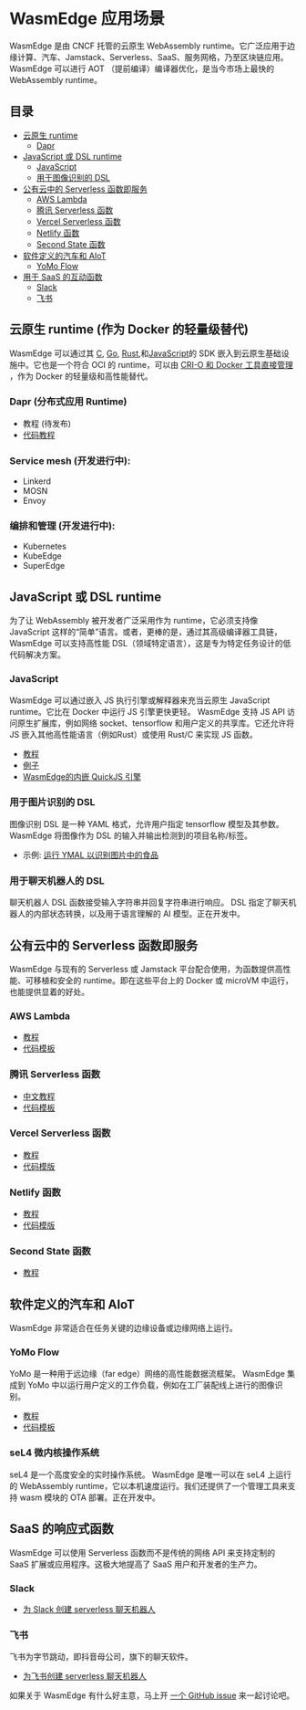 # WasmEdge 应用场景

WasmEdge 是由 CNCF 托管的云原生 WebAssembly runtime。它广泛应用于边缘计算、汽车、Jamstack、Serverless、SaaS、服务网格，乃至区块链应用。 WasmEdge 可以进行 AOT （提前编译）编译器优化，是当今市场上最快的 WebAssembly runtime。

## 目录

* [云原生 runtime](#云原生-runtime-(作为-Docker-的轻量级替代) )
  * [Dapr](#Dapr-(分布式应用-Runtime))
* [JavaScript 或 DSL runtime](#JavaScript-或-DSL-runtime)
  * [JavaScript](#javascript)
  * [用于图像识别的 DSL](#用于图片识别的-DSL)
* [公有云中的 Serverless 函数即服务](#公有云中的-Serverless-函数即服务)
  * [AWS Lambda](#aws-lambda)
  * [腾讯 Serverless 函数](#腾讯-Serverless-函数)
  * [Vercel Serverless 函数](#Vercel-Serverless-函数)
  * [Netlify 函数](#Netlify-函数)
  * [Second State 函数](#Second-State-函数)
* [软件定义的汽车和 AIoT](#软件定义的汽车和-AIoT)
  * [YoMo Flow](#yomo-flow)
* [用于 SaaS 的互动函数](#用于-SaaS-的互动函数)
  * [Slack](#slack)
  * [飞书](#飞书)

## 云原生 runtime (作为 Docker 的轻量级替代)

WasmEdge 可以通过其 [C](https://github.com/WasmEdge/WasmEdge/blob/master/docs/c_api.md), [Go](https://www.secondstate.io/articles/extend-golang-app-with-webassembly-rust/), [Rust](https://github.com/WasmEdge/WasmEdge/tree/master/wasmedge-rs),和[JavaScript](https://www.secondstate.io/articles/getting-started-with-rust-function/)的 SDK 嵌入到云原生基础设施中。它也是一个符合 OCI 的 runtime，可以由 [CRI-O 和 Docker 工具直接管理](https://www.secondstate.io/articles/manage-webassembly-apps-in-wasmedge-using-docker-tools/) ，作为 Docker 的轻量级和高性能替代。

### Dapr (分布式应用 Runtime)

* 教程 (待发布)
* [代码教程](https://github.com/second-state/dapr-wasm)

### Service mesh (开发进行中):

* Linkerd
* MOSN
* Envoy

### 编排和管理 (开发进行中):

* Kubernetes
* KubeEdge
* SuperEdge

## JavaScript 或 DSL runtime

为了让 WebAssembly 被开发者广泛采用作为 runtime，它必须支持像 JavaScript 这样的“简单”语言。或者，更棒的是，通过其高级编译器工具链，WasmEdge 可以支持高性能 DSL（领域特定语言），这是专为特定任务设计的低代码解决方案。

### JavaScript

WasmEdge 可以通过嵌入 JS 执行引擎或解释器来充当云原生 JavaScript runtime。它比在 Docker 中运行 JS 引擎更快更轻。 WasmEdge 支持 JS API 访问原生扩展库，例如网络 socket、tensorflow 和用户定义的共享库。它还允许将 JS 嵌入其他高性能语言（例如Rust）或使用 Rust/C 来实现 JS 函数。

* [教程](https://www.secondstate.io/articles/run-javascript-in-webassembly-with-wasmedge/)
* [例子](https://github.com/WasmEdge/WasmEdge/blob/master/tools/wasmedge/examples/js/README.md)
* [WasmEdge的内嵌 QuickJS 引擎](https://github.com/second-state/wasmedge-quickjs)

### 用于图片识别的 DSL

图像识别 DSL 是一种 YAML 格式，允许用户指定 tensorflow 模型及其参数。 WasmEdge 将图像作为 DSL 的输入并输出检测到的项目名称/标签。

* 示例: [运行 YMAL 以识别图片中的食品](https://github.com/second-state/wasm-learning/blob/master/cli/classify_yml/config/food.yml) 

### 用于聊天机器人的 DSL

聊天机器人 DSL 函数接受输入字符串并回复字符串进行响应。 DSL 指定了聊天机器人的内部状态转换，以及用于语言理解的 AI 模型。正在开发中。

## 公有云中的 Serverless 函数即服务

WasmEdge 与现有的 Serverless 或 Jamstack 平台配合使用，为函数提供高性能、可移植和安全的 runtime。即在这些平台上的 Docker 或 microVM 中运行，也能提供显着的好处。

### AWS Lambda

* [教程](https://www.cncf.io/blog/2021/08/25/webassembly-serverless-functions-in-aws-lambda/)
* [代码模板](https://github.com/second-state/aws-lambda-wasm-runtime)

### 腾讯 Serverless 函数

* [中文教程](https://my.oschina.net/u/4532842/blog/5172639)
* [代码模板](https://github.com/second-state/tencent-scf-wasm-runtime)

### Vercel Serverless 函数

* [教程](https://www.secondstate.io/articles/vercel-wasmedge-webassembly-rust/)
* [代码模版](https://github.com/second-state/vercel-wasm-runtime)

### Netlify 函数

* [教程](https://www.secondstate.io/articles/netlify-wasmedge-webassembly-rust-serverless/)
* [代码模版](https://github.com/second-state/netlify-wasm-runtime)

### Second State 函数

* [教程](https://www.secondstate.io/faas/)

## 软件定义的汽车和 AIoT

WasmEdge 非常适合在任务关键的边缘设备或边缘网络上运行。

### YoMo Flow

YoMo 是一种用于远边缘（far edge）网络的高性能数据流框架。 WasmEdge 集成到 YoMo 中以运行用户定义的工作负载，例如在工厂装配线上进行的图像识别。

* [教程](https://www.secondstate.io/articles/yomo-wasmedge-real-time-data-streams/)
* [代码模板](https://github.com/yomorun/yomo-wasmedge-tensorflow)

### seL4 微内核操作系统

seL4 是一个高度安全的实时操作系统。 WasmEdge 是唯一可以在 seL4 上运行的 WebAssembly runtime，它以本机速度运行。我们还提供了一个管理工具来支持 wasm 模块的 OTA 部署。正在开发中。

## SaaS 的响应式函数

WasmEdge 可以使用 Serverless 函数而不是传统的网络 API 来支持定制的 SaaS 扩展或应用程序。这极大地提高了 SaaS 用户和开发者的生产力。

### Slack

* [为 Slack 创建 serverless 聊天机器人](http://reactor.secondstate.info/en/docs/user_guideline.html)

### 飞书

飞书为字节跳动，即抖音母公司，旗下的聊天软件。

* [为飞书创建 serverless 聊天机器人](http://reactor.secondstate.info/zh/docs/user_guideline.html)

如果关于 WasmEdge 有什么好主意，马上开 [一个 GitHub issue](https://github.com/WasmEdge/WasmEdge/issues) 来一起讨论吧。
